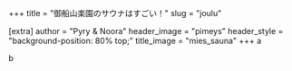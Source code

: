 +++
title = "御船山楽園のサウナはすごい！"
slug = "joulu"

[extra]
author = "Pyry & Noora"
header_image = "pimeys"
header_style = "background-position: 80% top;"
title_image = "mies_sauna"
+++
a
<!-- more -->
b
